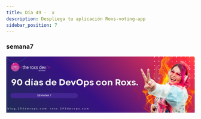 ```yaml
---
title: Día 49 -  x
description: Despliega tu aplicación Roxs-voting-app
sidebar_position: 7
---
```


### semana7
![](../../static/images/banner/7.png)